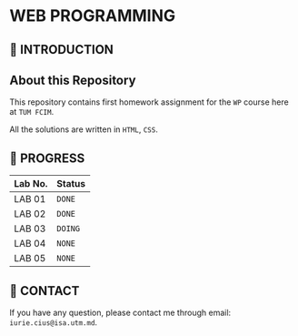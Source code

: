 # WEB PROGRAMMING

## 📑 INTRODUCTION

## About this Repository

This repository contains first homework assignment for the `WP` course here at `TUM FCIM`.

All the solutions are written in `HTML`, `CSS`.

## 🎯 PROGRESS

|  Lab No. | Status |
|----------|--------|
| LAB 01   | `DONE` |
| LAB 02   | `DONE` |
| LAB 03   | `DOING` |
| LAB 04   | `NONE` |
| LAB 05   | `NONE` |

## 📮 CONTACT

If you have any question, please contact me through email: `iurie.cius@isa.utm.md`.